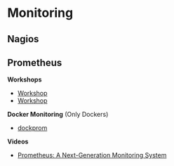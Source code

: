 # Monitoring

## Nagios

## Prometheus
   
 **Workshops**
   
  - [Workshop](https://github.com/juliusv/prometheus_workshop)
  - [Workshop](https://github.com/PierreVincent/prometheus-workshop)
      
 **Docker Monitoring** (Only Dockers)
   
  - [dockprom](https://github.com/stefanprodan/dockprom)
      
 **Videos**
   
  - [Prometheus: A Next-Generation Monitoring System](http://0b4af6cdc2f0c5998459-c0245c5c937c5dedcca3f1764ecc9b2f.r43.cf2.rackcdn.com/srecon15europe/volz.mp4)
      

